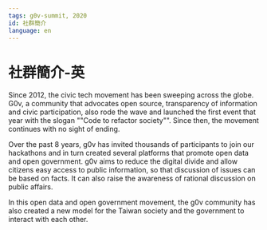 ```yaml
---
tags: g0v-summit, 2020
id: 社群簡介
language: en
---
```

# 社群簡介-英

Since 2012, the civic tech movement has been sweeping across the globe. G0v, a community that advocates open source, transparency of information and civic participation, also rode the wave and launched the first event that year with the slogan ""Code to refactor society"". Since then, the movement continues with no sight of ending.

Over the past 8 years, g0v has invited thousands of participants to join our hackathons and in turn created several platforms that promote open data and open government. g0v aims to reduce the digital divide and allow citizens easy access to public information, so that discussion of issues can be based on facts. It can also raise the awareness of rational discussion on public affairs.

In this open data and open government movement, the g0v community has also created a new model for the Taiwan society and the government to interact with each other.
